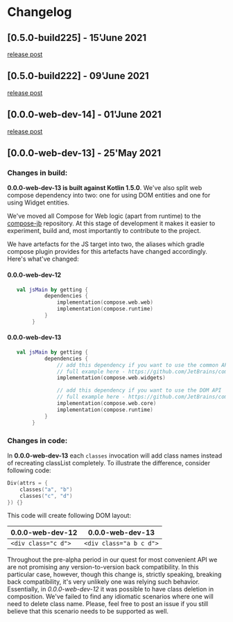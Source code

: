 # Changelog

## [0.5.0-build225] - 15'June 2021

[release post](https://github.com/JetBrains/compose-jb/releases/tag/0.5.0-build225-web)

## [0.5.0-build222] - 09'June 2021

[release post](https://github.com/JetBrains/compose-jb/releases/tag/0.5.0-build220-web)

## [0.0.0-web-dev-14] - 01'June 2021

[release post](https://github.com/JetBrains/compose-jb/releases/tag/0.0.0-web-dev-14)

## [0.0.0-web-dev-13] - 25'May 2021

### Changes in build:

**0.0.0-web-dev-13 is built against Kotlin 1.5.0**. We've also split web compose dependency into two:
one for using DOM entities and one for using Widget entities. 

We've moved all Compose for Web logic (apart from runtime) to the [compose-jb](https://github.com/JetBrains/compose-jb) repository.
At this stage of development it makes it easier to experiment, build and, most importantly to contribute to the project. 

We have artefacts for the JS target into two, the aliases which gradle compose plugin provides for this artefacts have changed accordingly.
Here's what've changed:
#### 0.0.0-web-dev-12
```kotlin
   val jsMain by getting {
            dependencies {
                implementation(compose.web.web)
                implementation(compose.runtime)
            }
        }

```

#### 0.0.0-web-dev-13
```kotlin
   val jsMain by getting {
            dependencies {
                // add this dependency if you want to use the common API widgets
                // full example here - https://github.com/JetBrains/compose-jb/tree/1f43be9c912a681a05008117574ecc1473226ffe/examples/falling_balls_with_web
                implementation(compose.web.widgets)

                // add this dependency if you want to use the DOM API
                // full example here - https://github.com/JetBrains/compose-jb/tree/1f43be9c912a681a05008117574ecc1473226ffe/examples/web_landing
                implementation(compose.web.core)
                implementation(compose.runtime)
            }
        }
```

### Changes in code:
   
In **0.0.0-web-dev-13** each `classes`  invocation will add class names instead of recreating classList completely.
To illustrate the difference, consider following code:
```kotlin
Div(attrs = {
    classes("a", "b")
    classes("c", "d")
}) {}
```
This code will create following DOM layout:

 0.0.0-web-dev-12 |  0.0.0-web-dev-13|
------------ | ------------- 
`<div class="c d">` |  `<div class="a b c d">`


Throughout the pre-alpha period in our quest for most convenient API we are not promising any version-to-version back compatibility. In this particular case, however, though this change is, strictly speaking, breaking back compatibility, it's very unlikely one was relying such behavior. Essentially, in *0.0.0-web-dev-12* it was possible to have class deletion in composition. We've failed to find any idiomatic scenarios where one will need to delete class name. Please, feel free to post an issue if you still believe that this scenario needs to be supported as well.

